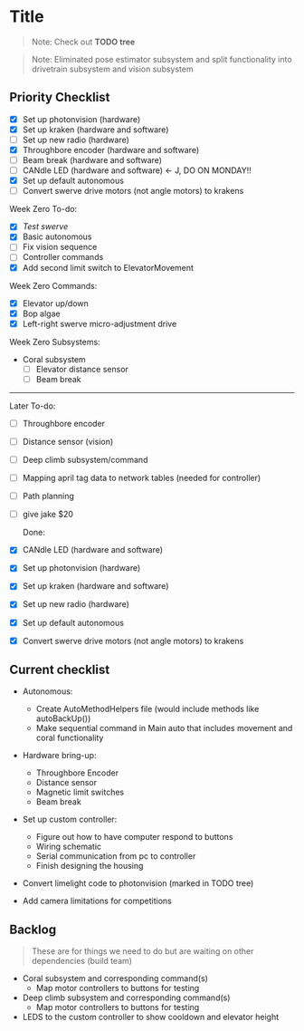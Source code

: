 # Title

> Note: Check out **TODO tree**

> Note: Eliminated pose estimator subsystem and split functionality into drivetrain subsystem and vision subsystem

## Priority Checklist

- [x] Set up photonvision (hardware)
- [x] Set up kraken (hardware and software)
- [ ] Set up new radio (hardware)
- [x] Throughbore encoder (hardware and software)
- [ ] Beam break (hardware and software)
- [ ] CANdle LED (hardware and software) <- J, DO ON MONDAY!!
- [x] Set up default autonomous
- [ ] Convert swerve drive motors (not angle motors) to krakens

Week Zero To-do:
- [x] *Test swerve*
- [x] Basic autonomous
- [ ] Fix vision sequence
- [ ] Controller commands
- [x] Add second limit switch to ElevatorMovement

Week Zero Commands:
- [x] Elevator up/down
- [x] Bop algae
- [x] Left-right swerve micro-adjustment drive

Week Zero Subsystems:
- Coral subsystem
  - [ ] Elevator distance sensor
  - [ ] Beam break

---

  Later To-do:
- [ ] Throughbore encoder
- [ ] Distance sensor (vision)
- [ ] Deep climb subsystem/command
- [ ] Mapping april tag data to network tables (needed for controller)
- [ ] Path planning
- [ ] give jake $20


  Done:
- [x] CANdle LED (hardware and software)
- [x] Set up photonvision (hardware)
- [x] Set up kraken (hardware and software)
- [x] Set up new radio (hardware)
- [x] Set up default autonomous
- [x] Convert swerve drive motors (not angle motors) to krakens


## Current checklist

- Autonomous:
  - Create AutoMethodHelpers file (would include methods like autoBackUp())
  - Make sequential command in Main auto that includes movement and coral functionality

- Hardware bring-up:
  - Throughbore Encoder
  - Distance sensor
  - Magnetic limit switches
  - Beam break

- Set up custom controller:
  - Figure out how to have computer respond to buttons
  - Wiring schematic
  - Serial communication from pc to controller
  - Finish designing the housing

- Convert limelight code to photonvision (marked in TODO tree)
- Add camera limitations for competitions

## Backlog

> These are for things we need to do but are waiting on other dependencies (build team)

- Coral subsystem and corresponding command(s)
  - Map motor controllers to buttons for testing
- Deep climb subsystem and corresponding command(s)
  - Map motor controllers to buttons for testing
- LEDS to the custom controller to show cooldown and elevator height
